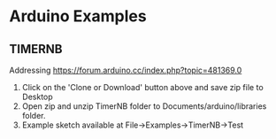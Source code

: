 # Arduino Examples

## TIMERNB
Addressing https://forum.arduino.cc/index.php?topic=481369.0

1. Click on the 'Clone or Download' button above and save zip file to Desktop
2. Open zip and unzip TimerNB folder to Documents/arduino/libraries folder.
3. Example sketch available at File->Examples->TimerNB->Test
